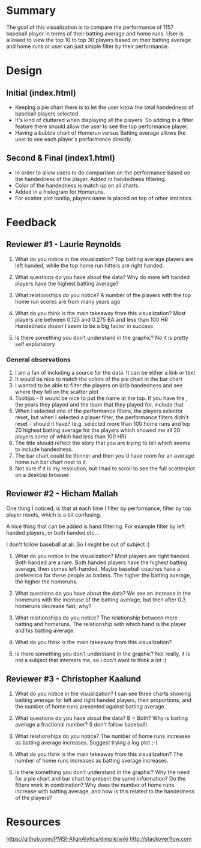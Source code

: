 # Summary
The goal of this visualization is to compare the performance of 1157 baseball player in terms of their batting average and home runs. User is allowed to view the top 10 to top 30 players based on their batting average and home runs or user can just simple filter by their performance.

# Design
## Initial (index.html)
* Keeping a pie chart there is to let the user know the total handedness of baseball players selected.
* It's kind of cluttered when displaying all the players. So adding in a filter feature there should allow the user to see the top performance player.
* Having a bubble chart of Homerun versus Batting average allows the user to see each player's performance directly.

## Second & Final (index1.html)
* In order to allow users to do comparison on the performance based on the handedness of the player. Added in handedness filtering.
* Color of the handedness is match up on all charts.
* Added in a histogram for Homeruns.
* For scatter plot tooltip, players name is placed on top of other statistics.

# Feedback

## Reviewer #1 - Laurie Reynolds
1. What do you notice in the visualization?
   Top batting average players are left handed, while the top home run hitters are right handed.

2. What questions do you have about the data?
   Why do more left handed players have the highest batting average?

3. What relationships do you notice?
   A number of the players with the top home run scores are from many years ago

4. What do you think is the main takeaway from this visualization?
   Most players are between 0.125 and 0.275 BA and less than 100 HR
   Handedness doesn't seem to be a big factor in success

5. Is there something you don’t understand in the graphic?
   No it is pretty self explanatory

### General observations

1. I am a fan of including a source for the data.  It can be either a link or text
2. It would be nice to match the colors of the pie chart in the bar chart
3. I wanted to be able to filter the players on l/r/b handedness and see where they fell on the scatter plot
4. Tooltips - It would be nice to put the name at the top.  If you have the , the years they played and the team that they played for, include that
5. When I selected one of the performance filters, the players selector reset, but when I selected a player filter, the performance filters didn't reset - should it have?
(e.g. selected more than 100 home runs and top 20 highest batting average for the players which showed me all 20 players some of which had less than 100 HR)
6. The title should reflect the story that you are trying to tell which seems to include handedness.
7. The bar chart could be thinner and then you'd have room for an average home run bar chart next to it.
8. Not sure if it is my resolution, but I had to scroll to see the full scatterplot on a desktop browser

## Reviewer #2 - Hicham Mallah
One thing I noticed, is that at each time I filter by performance, filter by top player resets, which is a bit confusing.

A nice thing that can be added is hand filtering. For example filter by left handed players, or both handed etc...

I don't follow baseball at all. So I might be out of subject :)

1. What do you notice in the visualization?
   Most players are right handed. Both handed are a rare. Both handed players have the highest batting average, then comes left-handed. Maybe baseball coaches have a preference for these people as batters. The higher the batting average, the higher the homeruns.

2. What questions do you have about the data?
   We see an increase in the homeruns with the increase of the batting average, but then after 0.3 homeruns decrease fast, why?

3. What relationships do you notice?
   The relationship between more batting and homeruns.
   The relationship with which hand is the player and his batting average.

4. What do you think is the main takeaway from this visualization?
5. Is there something you don’t understand in the graphic?
   Not really, it is not a subject that interests me, so I don't want to think a lot :)﻿

## Reviewer #3 - Christopher Kaalund
1. What do you notice in the visualization?
   I can see three charts showing batting average for left and right handed players, their proportions, and the number of home runs presented against batting average.

2. What questions do you have about the data?
   B = Both? Why is batting average a fractional number? (I don't follow baseball)

3. What relationships do you notice?
   The number of home runs increases as batting average increases. Suggest trying a log plot ;-)

4. What do you think is the main takeaway from this visualization?
   The number of home runs increases as batting average increases.

5. Is there something you don’t understand in the graphic?
   Why the need for a pie chart and bar chart to present the same information? Do the filters work in combination? Why does the number of home runs increase with batting average, and how is this related to the handedness of the players?

# Resources
https://github.com/PMSI-AlignAlytics/dimple/wiki
http://stackoverflow.com